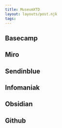 ```yaml
---
title: MuseumXTD
layout: layouts/post.njk
tags: 
---
```


## Basecamp
## Miro
## Sendinblue
## Infomaniak
## Obsidian
## Github

